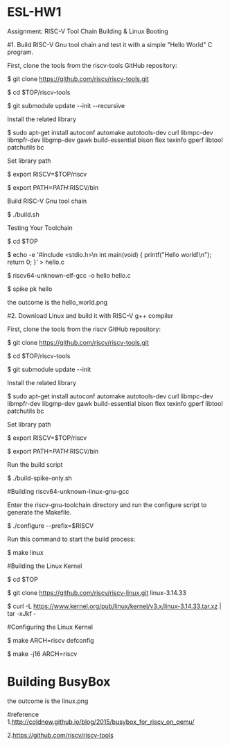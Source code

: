 # ESL-HW1
Assignment: RISC-V Tool Chain Building & Linux Booting

#1. Build RISC-V Gnu tool chain and test it with a simple "Hello World" C program.


First, clone the tools from the riscv-tools GitHub repository:

$ git clone https://github.com/riscv/riscv-tools.git

$ cd $TOP/riscv-tools

$ git submodule update --init --recursive

Install the related library

$ sudo apt-get install autoconf automake autotools-dev curl libmpc-dev libmpfr-dev libgmp-dev gawk build-essential bison flex texinfo gperf libtool patchutils bc

Set library path

$ export RISCV=$TOP/riscv

$ export PATH=$PATH:$RISCV/bin

Build RISC-V Gnu tool chain

$ ./build.sh

Testing Your Toolchain

$ cd $TOP

$ echo -e '#include <stdio.h>\n int main(void) { printf("Hello world!\\n"); return 0; }' > hello.c

$ riscv64-unknown-elf-gcc -o hello hello.c

$ spike pk hello

the outcome is the hello_world.png


#2. Download Linux and build it with RISC-V g++ compiler

First, clone the tools from the riscv GitHub repository:

$ git clone https://github.com/riscv/riscv-tools.git

$ cd $TOP/riscv-tools

$ git submodule update --init

Install the related library

$ sudo apt-get install autoconf automake autotools-dev curl libmpc-dev libmpfr-dev libgmp-dev gawk build-essential bison flex texinfo gperf libtool patchutils bc

Set library path

$ export RISCV=$TOP/riscv

$ export PATH=$PATH:$RISCV/bin

Run the build script

$ ./build-spike-only.sh

#Building riscv64-unknown-linux-gnu-gcc

Enter the riscv-gnu-toolchain directory and run the configure script to generate the Makefile.

$ ./configure --prefix=$RISCV

Run this command to start the build process:

$ make linux

#Building the Linux Kernel

$ cd $TOP

$ git clone https://github.com/riscv/riscv-linux.git linux-3.14.33

$ curl -L https://www.kernel.org/pub/linux/kernel/v3.x/linux-3.14.33.tar.xz | tar -xJkf -


#Configuring the Linux Kernel

$ make ARCH=riscv defconfig

$ make -j16 ARCH=riscv

# Building BusyBox






the outcome is the linux.png









#reference
1.http://coldnew.github.io/blog/2015/busybox_for_riscv_on_qemu/

2.https://github.com/riscv/riscv-tools











